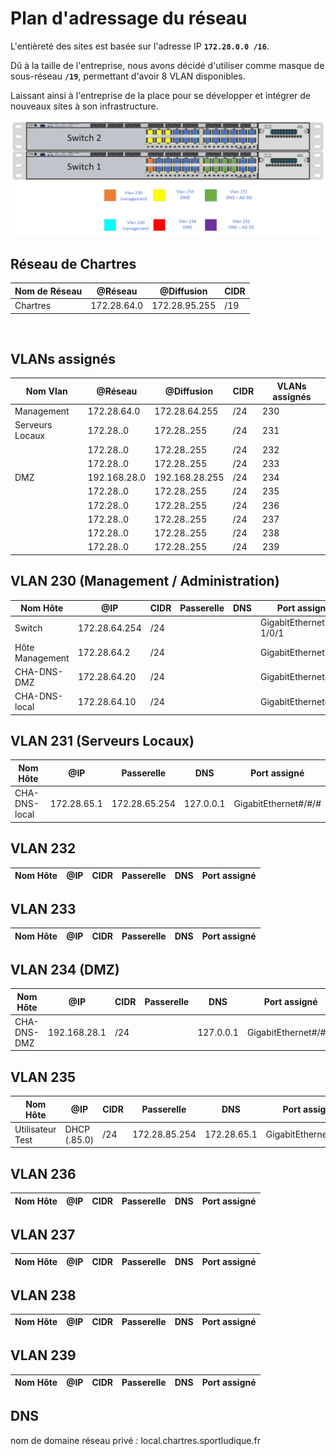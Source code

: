 # **Plan d'adressage du réseau**

L'entièreté des sites est basée sur l'adresse IP **`172.28.0.0 /16`**. 

Dû à la taille de l'entreprise, nous avons décidé d'utiliser comme masque de sous-réseau **`/19`**, permettant d'avoir 8 VLAN disponibles. 

Laissant ainsi à l'entreprise de la place pour se développer et intégrer de nouveaux sites à son infrastructure.
</br>

![Image du switch](./img/adressage.png)

## **Réseau de Chartres**

| Nom de Réseau | @Réseau | @Diffusion | CIDR |
|---------------|---------|------------|------|
| Chartres | 172.28.64.0 | 172.28.95.255 | /19

</br>

## VLANs assignés

| Nom Vlan | @Réseau | @Diffusion | CIDR |  VLANs assignés |
|----|----------|--------|----------------|----------------------|
| Management | 172.28.64.0 | 172.28.64.255 | /24 | 230
| Serveurs Locaux | 172.28..0 | 172.28..255 | /24 | 231
|  | 172.28..0 | 172.28..255 | /24 | 232
|  | 172.28..0 | 172.28..255 | /24 | 233
| DMZ | 192.168.28.0 | 192.168.28.255 | /24 | 234
|  | 172.28..0 | 172.28..255 | /24 | 235
|  | 172.28..0 | 172.28..255 | /24 | 236
|  | 172.28..0 | 172.28..255 | /24 | 237
|  | 172.28..0 | 172.28..255 | /24 | 238
|  | 172.28..0 | 172.28..255 | /24 | 239

## VLAN 230 (Management / Administration)

| Nom Hôte | @IP | CIDR | Passerelle    | DNS | Port assigné |
|----------|-----|--------|---------------|-----|--------------|
| Switch   | 172.28.64.254  | /24 |     | | GigabitEthernet 1/0/1         
| Hôte Management | 172.28.64.2  | /24 |  |  | GigabitEthernet 1/0/
| CHA-DNS-DMZ | 172.28.64.20 | /24 |  |  | GigabitEthernet#/#/#
| CHA-DNS-local | 172.28.64.10 | /24 |  |  | GigabitEthernet#/#/#

## VLAN 231 (Serveurs Locaux)

| Nom Hôte | @IP | Passerelle| DNS | Port assigné |
|----------|-----|--------|---------------|-----|
| CHA-DNS-local | 172.28.65.1 | 172.28.65.254 | 127.0.0.1 | GigabitEthernet#/#/#

## VLAN 232

| Nom Hôte | @IP | CIDR | Passerelle    | DNS | Port assigné |
|----------|-----|--------|---------------|-----|--------------|

## VLAN 233

| Nom Hôte | @IP | CIDR | Passerelle    | DNS | Port assigné |
|----------|-----|--------|---------------|-----|--------------|

## VLAN 234 (DMZ)

| Nom Hôte | @IP | CIDR | Passerelle    | DNS | Port assigné |
|----------|-----|--------|---------------|-----|--------------|
| CHA-DNS-DMZ      | 192.168.28.1 | /24 |   | 127.0.0.1 | GigabitEthernet#/#/#

## VLAN 235

| Nom Hôte | @IP | CIDR | Passerelle    | DNS | Port assigné |
|----------|-----|--------|---------------|-----|--------------|
| Utilisateur Test | DHCP (.85.0) | /24 | 172.28.85.254 | 172.28.65.1 | GigabitEthernet#/#/#

## VLAN 236

| Nom Hôte | @IP | CIDR | Passerelle    | DNS | Port assigné |
|----------|-----|--------|---------------|-----|--------------|

## VLAN 237

| Nom Hôte | @IP | CIDR | Passerelle    | DNS | Port assigné |
|----------|-----|--------|---------------|-----|--------------|

## VLAN 238

| Nom Hôte | @IP | CIDR | Passerelle    | DNS | Port assigné |
|----------|-----|--------|---------------|-----|--------------|

## VLAN 239

| Nom Hôte | @IP | CIDR | Passerelle    | DNS | Port assigné |
|----------|-----|--------|---------------|-----|--------------|

## DNS

nom de domaine réseau privé : local.chartres.sportludique.fr